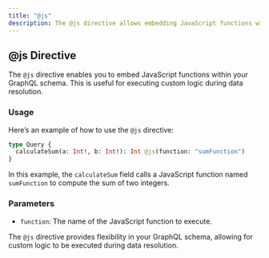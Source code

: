 ```yaml
---
title: "@js"
description: The @js directive allows embedding JavaScript functions within the GraphQL schema.
---
```


## @js Directive

The `@js` directive enables you to embed JavaScript functions within your GraphQL schema. This is useful for executing custom logic during data resolution.

### Usage

Here’s an example of how to use the `@js` directive:

```graphql
type Query {
  calculateSum(a: Int!, b: Int!): Int @js(function: "sumFunction")
}
```

In this example, the `calculateSum` field calls a JavaScript function named `sumFunction` to compute the sum of two integers.

### Parameters

- `function`: The name of the JavaScript function to execute.

The `@js` directive provides flexibility in your GraphQL schema, allowing for custom logic to be executed during data resolution.
